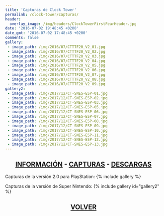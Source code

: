 ```yaml
---
title: 'Capturas de Clock Tower'
permalink: /clock-tower/capturas/
header:
  overlay_image: /img/headers/ClockTowerFirstFearHeader.jpg
date: '2016-07-02 19:48:45 +0200'
date_gmt: '2016-07-02 17:48:45 +0200'
comments: false
gallery:
 - image_path: /img/2016/07/CTTTF20_V2_01.jpg
 - image_path: /img/2016/07/CTTTF20_V2_02.jpg
 - image_path: /img/2016/07/CTTTF20_V2_03.jpg
 - image_path: /img/2016/07/CTTTF20_V2_04.jpg
 - image_path: /img/2016/07/CTTTF20_V2_05.jpg
 - image_path: /img/2016/07/CTTTF20_V2_06.jpg
 - image_path: /img/2016/07/CTTTF20_V2_07.jpg
 - image_path: /img/2016/07/CTTTF20_V2_08.jpg
 - image_path: /img/2016/07/CTTTF20_V2_09.jpg
gallery2:
 - image_path: /img/2017/12/CT-SNES-ESP-01.jpg
 - image_path: /img/2017/12/CT-SNES-ESP-02.jpg
 - image_path: /img/2017/12/CT-SNES-ESP-03.jpg
 - image_path: /img/2017/12/CT-SNES-ESP-05.jpg
 - image_path: /img/2017/12/CT-SNES-ESP-06.jpg
 - image_path: /img/2017/12/CT-SNES-ESP-07.jpg
 - image_path: /img/2017/12/CT-SNES-ESP-08.jpg
 - image_path: /img/2017/12/CT-SNES-ESP-09.jpg
 - image_path: /img/2017/12/CT-SNES-ESP-10.jpg
 - image_path: /img/2017/12/CT-SNES-ESP-11.jpg
 - image_path: /img/2017/12/CT-SNES-ESP-12.jpg
 - image_path: /img/2017/12/CT-SNES-ESP-13.jpg
---
```

<h2 style="text-align: center;"><strong><a href="/clock-tower/informacion/">INFORMACIÓN</a> - <a href="/clock-tower/capturas/">CAPTURAS</a> - <a href="/clock-tower/descargar/">DESCARGAS</a></strong></h2>
Capturas de la versión 2.0 para PlayStation:
{% include gallery %}

Capturas de la versión de Super Nintendo:
{% include gallery id="gallery2" %}

<h2 style="text-align: center;"><strong><a href="/clock-tower/">VOLVER</a></strong></h2>



